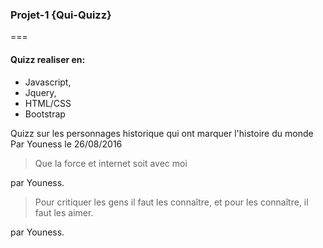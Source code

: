 ### Projet-1 {Qui-Quizz}
===
#### Quizz realiser en: 
+ Javascript, 
+ Jquery, 
+ HTML/CSS
+ Bootstrap

Quizz sur les personnages historique qui ont marquer l'histoire du monde  
Par Youness le 26/08/2016  

> Que la force et internet soit avec moi

par Youness.

> Pour critiquer les gens il faut les connaître, et pour les connaître, il faut les aimer.

 par Youness.

